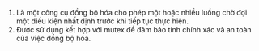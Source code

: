 ﻿1. Là một công cụ đồng bộ hóa cho phép một hoặc nhiều luồng chờ đợi một điều kiện nhất định trước khi tiếp tục thực hiện.
2. Được sử dụng kết hợp với mutex để đảm bảo tính chính xác và an toàn của việc đồng bộ hóa.